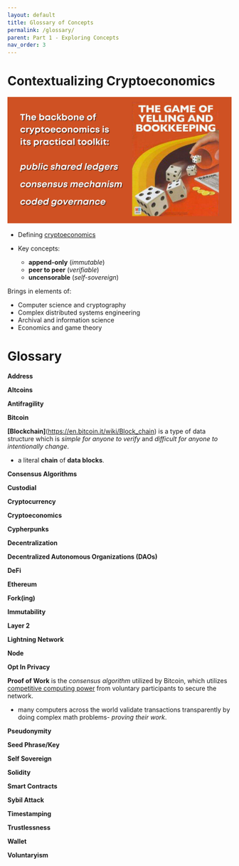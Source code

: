 ```yaml
---
layout: default
title: Glossary of Concepts
permalink: /glossary/
parent: Part 1 - Exploring Concepts
nav_order: 3
---
```


# Contextualizing Cryptoeconomics

![Cryptoeconomics 1](figures/crypto-1.png)
<br>

* Defining [cryptoeconomics](https://en.wikiversity.org/wiki/Cryptoeconomics)

* Key concepts: 
    * **append-only** (*immutable*)
    * **peer to peer** (*verifiable*)
    * **uncensorable** (*self-sovereign*)

Brings in elements of:

* Computer science and cryptography
* Complex distributed systems engineering
* Archival and information science
* Economics and game theory

# Glossary

**Address**

**Altcoins**

**Antifragility**

**Bitcoin**

**[Blockchain]**(https://en.bitcoin.it/wiki/Block_chain) is a type of data structure which is *simple for anyone to verify* and *difficult for anyone to intentionally change*.
*  a literal **chain** of **data blocks**.

**Consensus Algorithms**

**Custodial**

**Cryptocurrency**

**Cryptoeconomics**

**Cypherpunks**

**Decentralization**

**Decentralized Autonomous Organizations (DAOs)**

**DeFi**

**Ethereum**

**Fork(ing)**

**Immutability**

**Layer 2**

**Lightning Network**

**Node**

**Opt In Privacy**

**Proof of Work** is the *consensus algorithm* utilized by Bitcoin, which utilizes [competitive computing power](https://medium.com/certik/how-bitcoin-works-mining-and-consensus-3d64bf893ba2) from voluntary participants to secure the network.
* many computers across the world validate transactions transparently by doing complex math problems- *proving their work*.

**Pseudonymity**

**Seed Phrase/Key**

**Self Sovereign**

**Solidity**

**Smart Contracts**

**Sybil Attack**

**Timestamping**

**Trustlessness**

**Wallet**

**Voluntaryism**